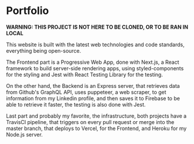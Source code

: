 # Portfolio

**WARNING: THIS PROJECT IS NOT HERE TO BE CLONED, OR TO BE RAN IN LOCAL**

This website is built with the latest web technologies and code standards, everything being open-source.

The Frontend part is a Progressive Web App, done with Next.js, a React framework to build server-side rendering apps, using styled-components for the styling and Jest with React Testing Library for the testing.

On the other hand, the Backend is an Express server, that retrieves data from Github's GraphQL API, uses puppeteer, a web scraper, to get information from my Linkedin profile, and then saves it to Firebase to be able to retrieve it faster, the testing is also done with Jest.

Last part and probably my favorite, the infrastructure, both projects have a TravisCI pipeline, that triggers on every pull request or merge into the master branch, that deploys to Vercel, for the Frontend, and Heroku for my Node.js server.
